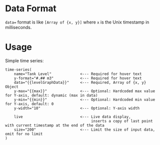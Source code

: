 # Data Format

`data=` format is like `[Array of {x, y}]` where `x` is the Unix timestamp
in milliseconds.

# Usage

Simple time series:

```pug
time-series(
    name="Tank Level"             <--- Required for hover text
    y-format="#.## m3"            <--- Required for hover text
    data="{{levelGraphData}}"     <--- Required, Array of {x, y} Object
    y-max="{{max}}"               <--- Optional: Hardcoded max value for Y-axis, default: dynamic (max in data)
    y-min="{{min}}"               <--- Optional: Hardcoded min value for Y-axis, default: 0
    y-width="10"                  <--- Optional: Y-axis width

    live                          <--- Live data display, 
                                       inserts a copy of last point with current timestamp at the end of the data 
    size="200"                    <--- Limit the size of input data, omit for no limit
)
```
